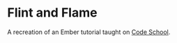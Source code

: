 Flint and Flame
========

A recreation of an Ember tutorial taught on [Code School](http://ember.codeschool.com).